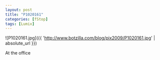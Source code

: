 ```yaml
---
layout: post
title: "P1020161"
categories: [fStop]
tags: [Lumix]
---
```



![P1020161.jpg]({{ 'http://www.botzilla.com/blog/pix2009/P1020161.jpg' | absolute_url }})



<!--more-->
At the office
